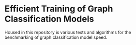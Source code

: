 # Efficient Training of Graph Classification Models
Housed in this repository is various tests and algorithms for the benchmarking of graph classification model speed.
